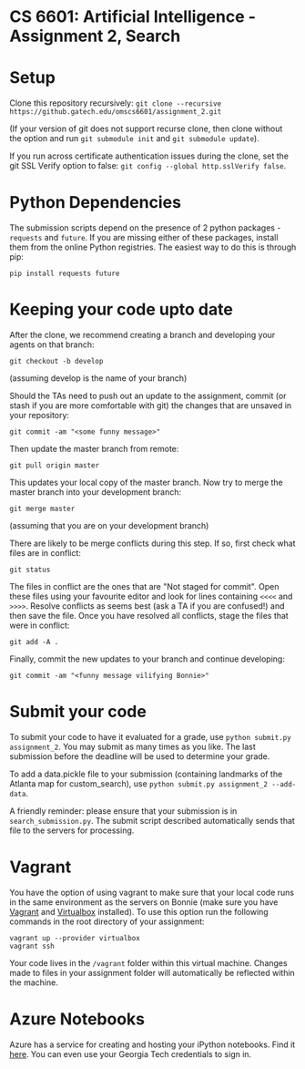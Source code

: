 # CS 6601: Artificial Intelligence - Assignment 2, Search

# Setup
Clone this repository recursively:
`git clone --recursive https://github.gatech.edu/omscs6601/assignment_2.git`

(If your version of git does not support recurse clone, then clone without the option and run `git submodule init` and `git submodule update`).

If you run across certificate authentication issues during the clone, set the git SSL Verify option to false: `git config --global http.sslVerify false`.

# Python Dependencies

The submission scripts depend on the presence of 2 python packages - `requests` and `future`. If you are missing either of these packages, install them from the online Python registries. The easiest way to do this is through pip:

`pip install requests future`

# Keeping your code upto date
After the clone, we recommend creating a branch and developing your agents on that branch:

`git checkout -b develop`

(assuming develop is the name of your branch)

Should the TAs need to push out an update to the assignment, commit (or stash if you are more comfortable with git) the changes that are unsaved in your repository:

`git commit -am "<some funny message>"`

Then update the master branch from remote:

`git pull origin master`

This updates your local copy of the master branch. Now try to merge the master branch into your development branch:

`git merge master`

(assuming that you are on your development branch)

There are likely to be merge conflicts during this step. If so, first check what files are in conflict:

`git status`

The files in conflict are the ones that are "Not staged for commit". Open these files using your favourite editor and look for lines containing `<<<<` and `>>>>`. Resolve conflicts as seems best (ask a TA if you are confused!) and then save the file. Once you have resolved all conflicts, stage the files that were in conflict:

`git add -A .`

Finally, commit the new updates to your branch and continue developing:

`git commit -am "<funny message vilifying Bonnie>"`

# Submit your code
To submit your code to have it evaluated for a grade, use `python submit.py assignment_2`.  You may submit as many times as you like.  The last submission before the deadline will be used to determine your grade.

To add a data.pickle file to your submission (containing landmarks of the Atlanta map for custom_search), use `python submit.py assignment_2 --add-data`.

A friendly reminder: please ensure that your submission is in `search_submission.py`. The submit script described automatically sends that file to the servers for processing.

# Vagrant

You have the option of using vagrant to make sure that your local code runs in the same environment as the servers on Bonnie (make sure you have [Vagrant](https://www.vagrantup.com/) and [Virtualbox](https://www.virtualbox.org/wiki/Downloads) installed).  To use this option run the following commands in the root directory of your assignment:

```
vagrant up --provider virtualbox
vagrant ssh
```

Your code lives in the `/vagrant` folder within this virtual machine. Changes made to files in your assignment folder will automatically be reflected within the machine.

# Azure Notebooks

Azure has a service for creating and hosting your iPython notebooks. Find it [here](https://notebooks.azure.com/). You can even use your Georgia Tech credentials to sign in. 
